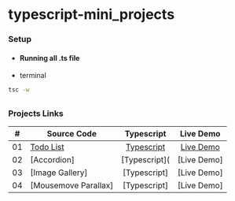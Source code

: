 # typescript-mini_projects

### Setup

- #### Running all .ts file
- terminal

```sh
tsc -w
```

##

### Projects Links

|  #  | Source Code                                                                                                    |                                                 Typescript                                                 |                                           Live Demo                                            |
| :-: | -------------------------------------------------------------------------------------------------------------- | :--------------------------------------------------------------------------------------------------------: | :--------------------------------------------------------------------------------------------: |
| 01  | [Todo List](https://github.com/AngeiraT/typescript-mini_projects/tree/main/todo-list)                   |     [Typescript](https://github.com/AngeiraT/typescript-mini_projects/tree/main/todo-list/index.ts)     |     [Live Demo](https://ts-miniprojects.netlify.app/public/projects/todo-list/index.html)      |
| 02  | [Accordion]                  |     [Typescript](      |     [Live Demo]     |
| 03  | [Image Gallery]           |   [Typescript]   |   [Live Demo]   |
| 04  | [Mousemove Parallax] | [Typescript]| [Live Demo] |

##

